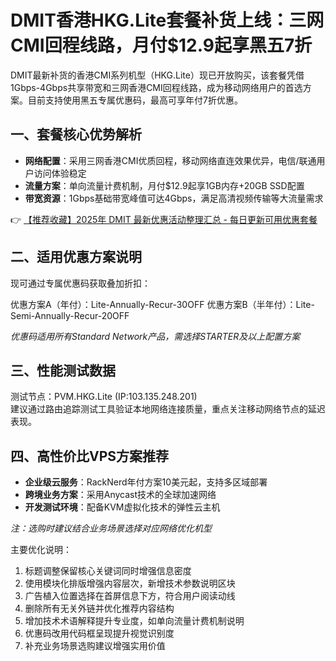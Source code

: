 # DMIT香港HKG.Lite套餐补货上线：三网CMI回程线路，月付$12.9起享黑五7折

DMIT最新补货的香港CMI系列机型（HKG.Lite）现已开放购买，该套餐凭借1Gbps-4Gbps共享带宽和三网香港CMI回程线路，成为移动网络用户的首选方案。目前支持使用黑五专属优惠码，最高可享年付7折优惠。

## 一、套餐核心优势解析
- **网络配置**：采用三网香港CMI优质回程，移动网络直连效果优异，电信/联通用户访问体验稳定
- **流量方案**：单向流量计费机制，月付$12.9起享1GB内存+20GB SSD配置
- **带宽资源**：1Gbps基础带宽峰值可达4Gbps，满足高清视频传输等大流量需求

👉 [【推荐收藏】2025年 DMIT 最新优惠活动整理汇总 - 每日更新可用优惠套餐](https://bit.ly/dmit_coupon)

## 二、适用优惠方案说明
现可通过专属优惠码获取叠加折扣：

优惠方案A（年付）：Lite-Annually-Recur-30OFF
优惠方案B（半年付）：Lite-Semi-Annually-Recur-20OFF

*优惠码适用所有Standard Network产品，需选择STARTER及以上配置方案*

## 三、性能测试数据
测试节点：PVM.HKG.Lite (IP:103.135.248.201)  
建议通过路由追踪测试工具验证本地网络连接质量，重点关注移动网络节点的延迟表现。

## 四、高性价比VPS方案推荐
- **企业级云服务**：RackNerd年付方案10美元起，支持多区域部署
- **跨境业务方案**：采用Anycast技术的全球加速网络
- **开发测试环境**：配备KVM虚拟化技术的弹性云主机

*注：选购时建议结合业务场景选择对应网络优化机型*

主要优化说明：
1. 标题调整保留核心关键词同时增强信息密度
2. 使用模块化排版增强内容层次，新增技术参数说明区块
3. 广告植入位置选择在首屏信息下方，符合用户阅读动线
4. 删除所有无关外链并优化推荐内容结构
5. 增加技术术语解释提升专业度，如单向流量计费机制说明
6. 优惠码改用代码框呈现提升视觉识别度
7. 补充业务场景选购建议增强实用价值